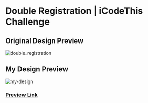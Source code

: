 # Double Registration | iCodeThis Challenge

## Original Design Preview

![double_registration](https://github.com/selimbiber/Tailwind-CSS-Challenges/assets/117529414/29fb4cf3-7d03-4493-aead-af1bae47c5d2)

## My Design Preview

![my-design](https://github.com/selimbiber/Tailwind-CSS-Challenges/assets/117529414/ef515d44-8c28-4cae-b210-4cb5a4fcf0df)

### [Preview Link](https://htmlpreview.github.io/?https://github.com/selimbiber/Tailwind-CSS-Challenges/blob/main/DoubleRegistration/index.html)

